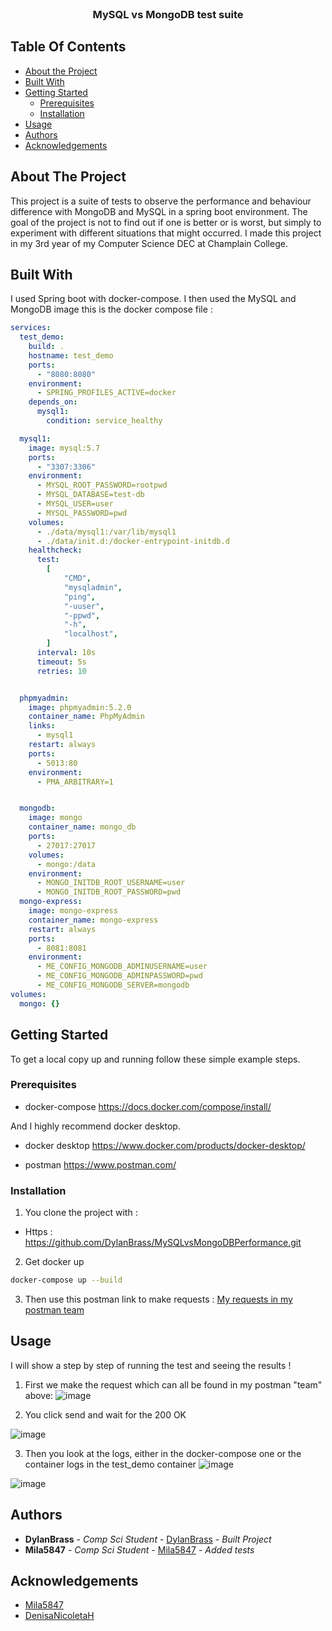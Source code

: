 <br/>
<p align="center">
  <h3 align="center">MySQL vs MongoDB test suite</h3>

</p>



## Table Of Contents

* [About the Project](#about-the-project)
* [Built With](#built-with)
* [Getting Started](#getting-started)
  * [Prerequisites](#prerequisites)
  * [Installation](#installation)
* [Usage](#usage)
* [Authors](#authors)
* [Acknowledgements](#acknowledgements)

## About The Project

This project is a suite of tests to observe the performance and behaviour difference with MongoDB and MySQL in a spring boot environment. The goal of the project is not to find out if one is better or is worst, but simply to experiment with different situations that might occurred. I made this project in my 3rd year of my Computer Science DEC at Champlain College.




## Built With

I used Spring boot with docker-compose. I then used the MySQL and MongoDB image this is the docker compose file :
```yml
services:
  test_demo:
    build: .
    hostname: test_demo
    ports:
      - "8080:8080"
    environment:
      - SPRING_PROFILES_ACTIVE=docker
    depends_on:
      mysql1:
        condition: service_healthy

  mysql1:
    image: mysql:5.7
    ports:
      - "3307:3306"
    environment:
      - MYSQL_ROOT_PASSWORD=rootpwd
      - MYSQL_DATABASE=test-db
      - MYSQL_USER=user
      - MYSQL_PASSWORD=pwd
    volumes:
      - ./data/mysql1:/var/lib/mysql1
      - ./data/init.d:/docker-entrypoint-initdb.d
    healthcheck:
      test:
        [
            "CMD",
            "mysqladmin",
            "ping",
            "-uuser",
            "-ppwd",
            "-h",
            "localhost",
        ]
      interval: 10s
      timeout: 5s
      retries: 10


  phpmyadmin:
    image: phpmyadmin:5.2.0
    container_name: PhpMyAdmin
    links:
      - mysql1
    restart: always
    ports:
      - 5013:80
    environment:
      - PMA_ARBITRARY=1


  mongodb:
    image: mongo
    container_name: mongo_db
    ports:
      - 27017:27017
    volumes:
      - mongo:/data
    environment:
      - MONGO_INITDB_ROOT_USERNAME=user
      - MONGO_INITDB_ROOT_PASSWORD=pwd
  mongo-express:
    image: mongo-express
    container_name: mongo-express
    restart: always
    ports:
      - 8081:8081
    environment:
      - ME_CONFIG_MONGODB_ADMINUSERNAME=user
      - ME_CONFIG_MONGODB_ADMINPASSWORD=pwd
      - ME_CONFIG_MONGODB_SERVER=mongodb
volumes:
  mongo: {}
```

## Getting Started

To get a local copy up and running follow these simple example steps.

### Prerequisites

* docker-compose
https://docs.docker.com/compose/install/

And I highly recommend docker desktop.

* docker desktop
https://www.docker.com/products/docker-desktop/

* postman
https://www.postman.com/



### Installation

1. You clone the project with :
* Https : https://github.com/DylanBrass/MySQLvsMongoDBPerformance.git

2. Get docker up
```sh
docker-compose up --build
```

3. Then use this postman link to make requests :
<a href="https://galactic-comet-561614.postman.co/workspace/Team-Workspace~357ceed0-db35-463d-8eea-3dda3a6c4f22/collection/24252454-714327ae-e874-4aca-a9b5-88926b584834?action=share&creator=24252454">My requests in my postman team</a>

## Usage

I will show a step by step of running the test and seeing the results !

1. First we make the request which can all be found in my postman "team" above:
![image](https://github.com/DylanBrass/MySQLvsMongoDBPerformance/assets/71225455/e91bf1c6-379e-4165-b4be-34a7f4facba8)

2. You click send and wait for the 200 OK

![image](https://github.com/DylanBrass/MySQLvsMongoDBPerformance/assets/71225455/e10124f3-fa13-47b6-a6fb-c9c5ae2fb393)

3. Then you look at the logs, either in the docker-compose one or the container logs in the test_demo container
![image](https://github.com/DylanBrass/MySQLvsMongoDBPerformance/assets/71225455/60cc98fb-12cd-4dba-9ba5-f90ecdfacb33)

![image](https://github.com/DylanBrass/MySQLvsMongoDBPerformance/assets/71225455/8fe09468-f6fb-4f0e-ba86-3d8a5e41d9a5)




## Authors

* **DylanBrass** - *Comp Sci Student* - [DylanBrass](https://github.com/DylanBrass/) - *Built Project*
* **Mila5847** - *Comp Sci Student* - [Mila5847](https://github.com/Mila5847/) - *Added tests*


## Acknowledgements

* [Mila5847](https://github.com/Mila5847)
* [DenisaNicoletaH ](https://github.com/DenisaNicoletaH)
